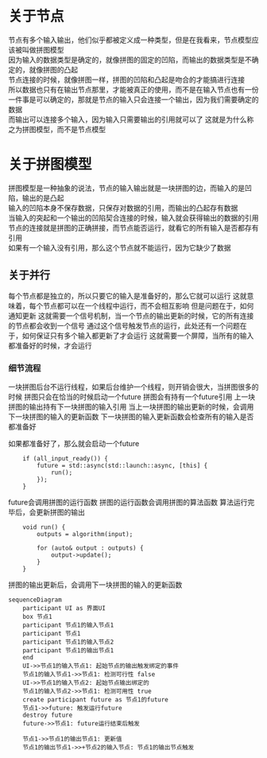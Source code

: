 
# 关于节点

节点有多个输入输出，他们似乎都被定义成一种类型，但是在我看来，节点模型应该被叫做拼图模型  
因为输入的数据类型是确定的，就像拼图的固定的凹陷，而输出的数据类型是不确定的，就像拼图的凸起  
节点连接的时候，就像拼图一样，拼图的凹陷和凸起是吻合的才能搞进行连接  
所以数据也只有在输出节点那里，才能被真正的使用，而不是在输入节点也有一份  
一件事是可以确定的，那就是节点的输入只会连接一个输出，因为我们需要确定的数据   
而输出可以连接多个输入，因为输入只需要输出的引用就可以了
这就是为什么称之为拼图模型，而不是节点模型

# 关于拼图模型

拼图模型是一种抽象的说法，节点的输入输出就是一块拼图的边，而输入的是凹陷，输出的是凸起  
输入的凹陷本身不保存数据，只保存对数据的引用，而输出的凸起存有数据   
当输入的突起和一个输出的凹陷契合连接的时候，输入就会获得输出的数据的引用   
节点的连接就是拼图的正确拼接，而节点能否运行，就看它的所有输入是否都存有引用   
如果有一个输入没有引用，那么这个节点就不能运行，因为它缺少了数据

## 关于并行

每个节点都是独立的，所以只要它的输入是准备好的，那么它就可以运行
这就意味着，每个节点都可以在一个线程中运行，而不会相互影响
但是问题在于，如何通知更新
这就需要一个信号机制，当一个节点的输出更新的时候，它的所有连接的节点都会收到一个信号
通过这个信号触发节点的运行，此处还有一个问题在于，如何保证只有多个输入都更新了才会运行
这就需要一个屏障，当所有的输入都准备好的时候，才会运行

### 细节流程

一块拼图后台不运行线程，如果后台维护一个线程，则开销会很大，当拼图很多的时候
拼图只会在恰当的时候启动一个future
拼图会有持有一个future引用
上一块拼图的输出持有下一块拼图的输入引用
当上一块拼图的输出更新的时候，会调用下一块拼图的输入的更新函数
下一块拼图的输入更新函数会检查所有的输入是否都准备好

如果都准备好了，那么就会启动一个future
```
    if (all_input_ready()) {
        future = std::async(std::launch::async, [this] {
            run();
        });
    }
```
future会调用拼图的运行函数
拼图的运行函数会调用拼图的算法函数
算法运行完毕后，会更新拼图的输出
```
    void run() {
        outputs = algorithm(input);

        for (auto& output : outputs) {
            output->update();
        }
    }
```
拼图的输出更新后，会调用下一块拼图的输入的更新函数

``` mermaid
sequenceDiagram
    participant UI as 界面UI
    box 节点1
    participant 节点1的输入节点1
    participant 节点1
    participant 节点1的输入节点2
    participant 节点1的输出节点1
    end
    UI->>节点1的输入节点1: 起始节点的输出触发绑定的事件
    节点1的输入节点1->>节点1: 检测可行性 false
    UI->>节点1的输入节点2: 起始节点输出绑定的
    节点1的输入节点2->>节点1: 检测可用性 true
    create participant future as 节点1的future
    节点1->>future: 触发运行future
    destroy future
    future->>节点1: future运行结束后触发
    
    节点1->>节点1的输出节点1: 更新值
    节点1的输出节点1->>+节点2的输入节点: 节点1的输出节点触发

```



